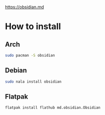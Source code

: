 https://obsidian.md
# How to install
## Arch
```bash
sudo pacman -S obsidian
```
## Debian
```bash
sudo nala install obsidian
```
## Flatpak
```bash
flatpak install flathub md.obsidian.Obsidian
```
